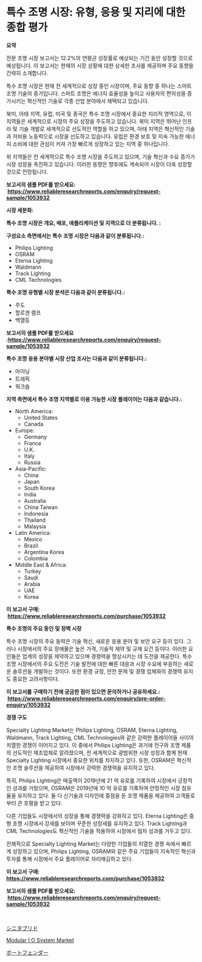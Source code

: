 <p><h1>특수 조명 시장: 유형, 응용 및 지리에 대한 종합 평가</h1></p><p><strong>요약</strong></p>
<p><p>전문 조명 시장 보고서는 12.2%의 연평균 성장률로 예상되는 기간 동안 성장할 것으로 예상됩니다. 이 보고서는 현재의 시장 상황에 대한 상세한 조사를 제공하며 주요 동향을 간략히 소개합니다.</p><p>특수 조명 시장은 현재 전 세계적으로 성장 중인 시장이며, 주요 동향 중 하나는 스마트 조명 기술의 증가입니다. 스마트 조명은 에너지 효율성을 높이고 사용자의 편의성을 증가시키는 혁신적인 기술로 각종 산업 분야에서 채택되고 있습니다.</p><p>북미, 아태 지역, 유럽, 미국 및 중국은 특수 조명 시장에서 중요한 지리적 영역으로, 이 지역들은 세계적으로 시장의 주요 성장을 주도하고 있습니다. 북미 지역은 뛰어난 인프라 및 기술 개발로 세계적으로 선도적인 역할을 하고 있으며, 아태 지역은 혁신적인 기술과 저비용 노동력으로 시장을 선도하고 있습니다. 유럽은 환경 보호 및 지속 가능한 에너지 소비에 대한 관심이 커져 가장 빠르게 성장하고 있는 지역 중 하나입니다.</p><p>위 지역들은 전 세계적으로 특수 조명 시장을 주도하고 있으며, 기술 혁신과 수요 증가가 시장 성장을 촉진하고 있습니다. 이러한 동향은 향후에도 계속되어 시장이 더욱 성장할 것으로 전망됩니다.</p></p>
<p><strong>보고서의 샘플 PDF를 받으세요: &nbsp;<a href="https://www.reliableresearchreports.com/enquiry/request-sample/1053932">https://www.reliableresearchreports.com/enquiry/request-sample/1053932</a></strong></p>
<p><strong>시장 세분화:</strong></p>
<p><strong> 특수 조명 시장은 개요, 배포, 애플리케이션 및 지역으로 더 분류됩니다. :</strong></p>
<p><strong>구성요소 측면에서는 특수 조명 시장은 다음과 같이 분류됩니다.:</strong></p>
<p><ul><li>Philips Lighting</li><li>OSRAM</li><li>Eterna Lighting</li><li>Waldmann</li><li>Track Lighting</li><li>CML Technologies</li></ul></p>
<p><strong> 특수 조명 유형별 시장 분석은 다음과 같이 분류됩니다.:</strong></p>
<p><ul><li>주도</li><li>할로겐 램프</li><li>백열등</li></ul></p>
<p><strong>보고서의 샘플 PDF를 받으세요 :<a href="https://www.reliableresearchreports.com/enquiry/request-sample/1053932">https://www.reliableresearchreports.com/enquiry/request-sample/1053932</a></strong></p>
<p><strong> 특수 조명 응용 분야별 시장 산업 조사는 다음과 같이 분류됩니다.:</strong></p>
<p><ul><li>마이닝</li><li>트래픽</li><li>워크숍</li></ul></p>
<p><strong>지역 측면에서 특수 조명 지역별로 이용 가능한 시장 플레이어는 다음과 같습니다.:</strong></p>
<p><ul>
    <li>
        North America:
        <ul>
            <li>United States</li>
            <li>Canada</li>
        </ul>
    </li>
    <li>
        Europe:
        <ul>
            <li>Germany</li>
            <li>France</li>
            <li>U.K.</li>
            <li>Italy</li>
            <li>Russia</li>
        </ul>
    </li>
    <li>
        Asia-Pacific:
        <ul>
            <li>China</li>
            <li>Japan</li>
            <li>South Korea</li>
            <li>India</li>
            <li>Australia</li>
            <li>China Taiwan</li>
            <li>Indonesia</li>
            <li>Thailand</li>
            <li>Malaysia</li>
        </ul>
    </li>
    <li>
        Latin America:
        <ul>
            <li>Mexico</li>
            <li>Brazil</li>
            <li>Argentina Korea</li>
            <li>Colombia</li>
        </ul>
    </li>
    <li>
        Middle East & Africa:
        <ul>
            <li>Turkey</li>
            <li>Saudi</li>
            <li>Arabia</li>
            <li>UAE</li>
            <li>Korea</li>
        </ul>
    </li>
    </ul></p>
<p><strong>이 보고서 구매: &nbsp;<a href="https://www.reliableresearchreports.com/purchase/1053932">https://www.reliableresearchreports.com/purchase/1053932</a></strong></p>
<p><strong>특수 조명의 주요 동인 및 장벽 시장</strong></p>
<p><p>특수 조명 시장의 주요 동력은 기술 혁신, 새로운 응용 분야 및 보안 요구 등이 있다. 그러나 시장에서의 주요 장애물은 높은 가격, 기술적 제약 및 규제 요건 등이다. 이러한 요인들은 업계의 성장을 제약하고 있으며 경쟁력을 향상시키는 데 도전을 제공한다. 특수 조명 시장에서의 주요 도전은 기술 발전에 대한 빠른 대응과 시장 수요에 부응하는 새로운 솔루션을 개발하는 것이다. 또한 환경 규정, 안전 문제 및 경쟁 업체와의 경쟁력 유지도 중요한 고려사항이다.</p></p>
<p><strong>이 보고서를 구매하기 전에 궁금한 점이 있으면 문의하거나 공유하세요.: &nbsp;<a href="https://www.reliableresearchreports.com/enquiry/pre-order-enquiry/1053932">https://www.reliableresearchreports.com/enquiry/pre-order-enquiry/1053932</a></strong></p>
<p><strong>경쟁 구도</strong></p>
<p><p>Specialty Lighting Market는 Philips Lighting, OSRAM, Eterna Lighting, Waldmann, Track Lighting, CML Technologies와 같은 강력한 플레이어들 사이의 치열한 경쟁이 이어지고 있다. 이 중에서 Philips Lighting은 과거에 전구와 조명 제품의 선도적인 제조업체로 알려졌으며, 전 세계적으로 광범위한 시장 성장과 함께 현재 Specialty Lighting 시장에서 중요한 위치를 차지하고 있다. 또한, OSRAM은 혁신적인 조명 솔루션을 제공하여 시장에서 강력한 경쟁력을 유지하고 있다.</p><p>특히, Philips Lighting은 매출액이 2019년에 21 억 유로를 기록하여 시장에서 긍정적인 성과를 거뒀으며, OSRAM은 2019년에 10 억 유로를 기록하며 안정적인 시장 점유율을 유지하고 있다. 둘 다 신기술과 디자인에 중점을 둔 조명 제품을 제공하여 고객들로부터 큰 호평을 받고 있다.</p><p>다른 기업들도 시장에서의 성장을 통해 경쟁력을 강화하고 있다. Eterna Lighting은 중형 조명 시장에서 강세를 보이며 꾸준한 성장세를 유지하고 있다. Track Lighting과 CML Technologies도 혁신적인 기술을 적용하여 시장에서 점차 성과를 거두고 있다.</p><p>전체적으로 Specialty Lighting Market는 다양한 기업들의 치열한 경쟁 속에서 빠르게 성장하고 있으며, Philips Lighting, OSRAM와 같은 주요 기업들이 지속적인 혁신과 투자를 통해 시장에서 주요 플레이어로 자리매김하고 있다.</p></p>
<p><strong>이 보고서 구매: &nbsp; <a href="https://www.reliableresearchreports.com/purchase/1053932">https://www.reliableresearchreports.com/purchase/1053932</a></strong></p>
<p><strong>보고서의 샘플 PDF를 받으세요: &nbsp;<a href="https://www.reliableresearchreports.com/enquiry/request-sample/1053932">https://www.reliableresearchreports.com/enquiry/request-sample/1053932</a></strong><strong></strong></p>
<p>&nbsp;</p>
<p><p><a href="https://github.com/zjkmgcs938405/Market-Research-Report-List-1/blob/main/15417464839.md">シニタプリド</a></p><p><a href="https://issuu.com/reportprime-2/docs/modular-i-o-system-market-size-2030.pptx">Modular I O System Market</a></p><p><a href="https://medium.com/@reyeshowell655/%E3%83%9C%E3%83%BC%E3%83%88%E3%83%95%E3%82%A7%E3%83%B3%E3%83%80%E3%83%BC%E3%81%AE%E5%B8%82%E5%A0%B4%E8%AA%BF%E6%9F%BB%E3%83%AC%E3%83%9D%E3%83%BC%E3%83%88-%E3%81%9D%E3%81%AE%E6%AD%B4%E5%8F%B2%E3%81%A82031%E5%B9%B4%E3%81%BE%E3%81%A7%E3%81%AE%E4%BA%88%E6%B8%AC-11c1e0754960">ボートフェンダー</a></p></p>